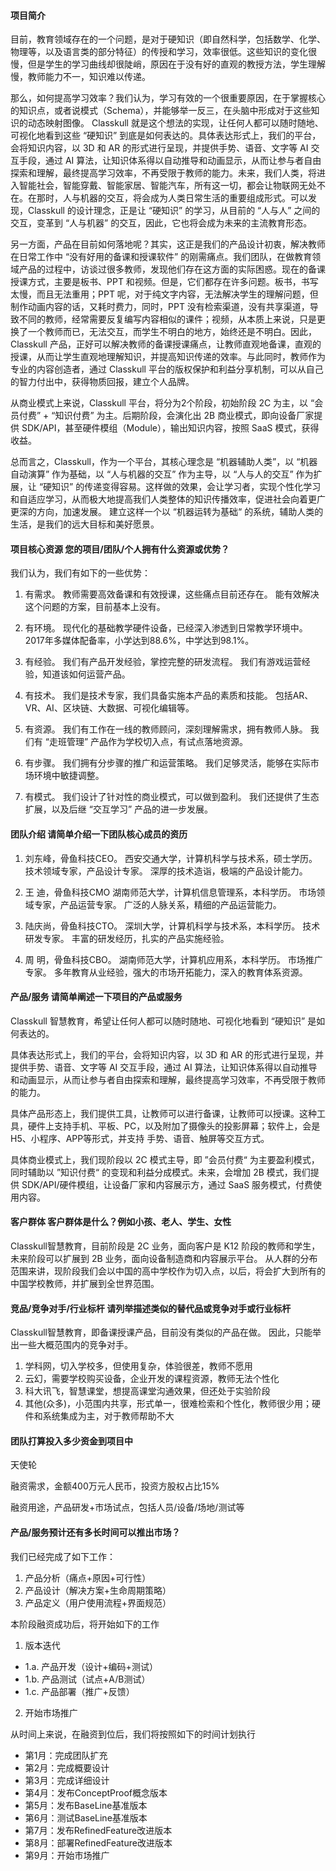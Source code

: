


#### 项目简介


目前，教育领域存在的一个问题，是对于硬知识（即自然科学，包括数学、化学、物理等，以及语言类的部分特征）的传授和学习，效率很低。这些知识的变化很慢，但是学生的学习曲线却很陡峭，原因在于没有好的直观的教授方法，学生理解慢，教师能力不一，知识难以传递。 

那么，如何提高学习效率？我们认为，学习有效的一个很重要原因，在于掌握核心的知识点，或者说模式（Schema），并能够举一反三，在头脑中形成对于这些知识的动态映射图像。 Classkull 就是这个想法的实现，让任何人都可以随时随地、可视化地看到这些 “硬知识” 到底是如何表达的。具体表达形式上，我们的平台，会将知识内容，以 3D 和 AR 的形式进行呈现，并提供手势、语音、文字等 AI 交互手段，通过 AI 算法，让知识体系得以自动推导和动画显示，从而让参与者自由探索和理解，最终提高学习效率，不再受限于教师的能力。未来，我们人类，将进入智能社会，智能穿戴、智能家居、智能汽车，所有这一切，都会让物联网无处不在。在那时，人与机器的交互，将会成为人类日常生活的重要组成形式。可以发现，Classkull 的设计理念，正是让 “硬知识” 的学习，从目前的 “人与人” 之间的交互，变革到 “人与机器” 的交互，因此，它也将会成为未来的主流教育形态。

另一方面，产品在目前如何落地呢？其实，这正是我们的产品设计初衷，解决教师在日常工作中 “没有好用的备课和授课软件” 的刚需痛点。我们团队，在做教育领域产品的过程中，访谈过很多教师，发现他们存在这方面的实际困惑。现在的备课授课方式，主要是板书、PPT 和视频。但是，它们都存在许多问题。板书，书写太慢，而且无法重用；PPT 呢，对于纯文字内容，无法解决学生的理解问题，但制作动画内容的话，又耗时费力，同时，PPT 没有检索渠道，没有共享渠道，导致不同的教师，经常需要反复编写内容相似的课件；视频，从本质上来说，只是更换了一个教师而已，无法交互，而学生不明白的地方，始终还是不明白。因此，Classkull 产品，正好可以解决教师的备课授课痛点，让教师直观地备课，直观的授课，从而让学生直观地理解知识，并提高知识传递的效率。与此同时，教师作为专业的内容创造者，通过 Classkull 平台的版权保护和利益分享机制，可以从自己的智力付出中，获得物质回报，建立个人品牌。

从商业模式上来说，Classkull 平台，将分为2个阶段，初始阶段 2C 为主，以 “会员付费” + “知识付费” 为主。后期阶段，会演化出 2B 商业模式，即向设备厂家提供 SDK/API，甚至硬件模组（Module），输出知识内容，按照 SaaS 模式，获得收益。

总而言之，Classkull，作为一个平台，其核心理念是 “机器辅助人类”，以 “机器自动演算” 作为基础，以 “人与机器的交互” 作为主导，以 “人与人的交互” 作为扩展，让 “硬知识” 的传递变得容易。这样做的效果，会让学习者，实现个性化学习和自适应学习，从而极大地提高我们人类整体的知识传播效率，促进社会向着更广更深的方向，加速发展。 建立这样一个以 “机器运转为基础“ 的系统，辅助人类的生活，是我们的远大目标和美好愿景。




#### 项目核心资源 您的项目/团队/个人拥有什么资源或优势？


我们认为，我们有如下的一些优势：

1. 有需求。
教师需要高效备课和有效授课，这些痛点目前还存在。
能有效解决这个问题的方案，目前基本上没有。

2. 有环境。
现代化的基础教学硬件设备，已经深入渗透到日常教学环境中。
2017年多媒体配备率，小学达到88.6%，中学达到98.1%。

3. 有经验。
我们有产品开发经验，掌控完整的研发流程。
我们有游戏运营经验，知道该如何运营产品。

4. 有技术。
我们是技术专家，我们具备实施本产品的素质和技能。
包括AR、VR、AI、区块链、大数据、可视化编辑等。

5. 有资源。
我们有工作在一线的教师顾问，深刻理解需求，拥有教师人脉。
我们有 “走班管理” 产品作为学校切入点，有试点落地资源。

6. 有步骤。
我们拥有分步骤的推广和运营策略。
我们足够灵活，能够在实际市场环境中敏捷调整。

7. 有模式。
我们设计了针对性的商业模式，可以做到盈利。
我们还提供了生态扩展，以及后继 “交互学习” 产品的进一步发展。



#### 团队介绍 请简单介绍一下团队核心成员的资历

1. 刘东峰，骨鱼科技CEO。
西安交通大学，计算机科学与技术系，硕士学历。
技术领域专家，产品设计专家。
深厚的技术造诣，极端的产品设计能力。

2. 王    迪，骨鱼科技CMO
湖南师范大学，计算机信息管理系，本科学历。
市场领域专家，产品运营专家。
广泛的人脉关系，精细的产品运营能力。

3. 陆庆尚，骨鱼科技CTO。
深圳大学，计算机科学与技术系，本科学历。
技术研发专家。
丰富的研发经历，扎实的产品实施经验。

4. 周    明，骨鱼科技CBO。
湖南师范大学，计算机应用系，本科学历。
市场推广专家。
多年教育从业经验，强大的市场开拓能力，深入的教育体系资源。



#### 产品/服务 请简单阐述一下项目的产品或服务

Classkull 智慧教育，希望让任何人都可以随时随地、可视化地看到 “硬知识” 是如何表达的。

具体表达形式上，我们的平台，会将知识内容，以 3D 和 AR 的形式进行呈现，并提供手势、语音、文字等 AI 交互手段，通过 AI 算法，让知识体系得以自动推导和动画显示，从而让参与者自由探索和理解，最终提高学习效率，不再受限于教师的能力。

具体产品形态上，我们提供工具，让教师可以进行备课，让教师可以授课。这种工具，硬件上支持手机、平板、PC，以及附加了摄像头的投影屏幕；软件上，会是 H5、小程序、APP等形式，并支持 手势、语音、触屏等交互方式。

具体商业模式上，我们现阶段以 2C 模式主导，即 ”会员付费“ 为主要盈利模式，同时辅助以 ”知识付费“ 的变现和利益分成模式。未来，会增加 2B 模式，我们提供 SDK/API/硬件模组，让设备厂家和内容展示方，通过 SaaS 服务模式，付费使用内容。


#### 客户群体 客户群体是什么？例如小孩、老人、学生、女性

Classkull智慧教育，目前阶段是 2C 业务，面向客户是 K12 阶段的教师和学生，未来阶段可以扩展到 2B 业务，面向设备制造商和内容展示平台。
从人群的分布范围来讲，现阶段我们会以中国的高中学校作为切入点，以后，将会扩大到所有的中国学校教师，并扩展到全世界范围。


#### 竞品/竞争对手/行业标杆 请列举描述类似的替代品或竞争对手或行业标杆

Classkull智慧教育，即备课授课产品，目前没有类似的产品在做。
因此，只能举出一些大概范围内的竞争对手。

1. 学科网，切入学校多，但使用复杂，体验很差，教师不愿用
2. 云幻，需要学校购买设备，企业开发的课程资源，教师无法个性化
3. 科大讯飞，智慧课堂，想提高课堂沟通效果，但还处于实验阶段
4. 其他(众多)，小范围内共享，形式单一，很难检索和个性化，教师很少用；硬件和系统集成为主，对于教师帮助不大


#### 团队打算投入多少资金到项目中 

天使轮

融资需求，金额400万元人民币，投资方股权占比15%

融资用途，产品研发+市场试点，包括人员/设备/场地/测试等


#### 产品/服务预计还有多长时间可以推出市场？

我们已经完成了如下工作：
1. 产品分析（痛点+原因+可行性）
2. 产品设计（解决方案+生命周期策略）
3. 产品定义（用户使用流程+界面规范）

本阶段融资成功后，将开始如下的工作
1. 版本迭代
* 1.a. 产品开发（设计+编码+测试）
* 1.b. 产品测试（试点+A/B测试）
* 1.c. 产品部署（推广+反馈）
2. 开始市场推广

从时间上来说，在融资到位后，我们将按照如下的时间计划执行
* 第1月：完成团队扩充
* 第2月：完成概要设计
* 第3月：完成详细设计
* 第4月：发布ConceptProof概念版本
* 第5月：发布BaseLine基准版本
* 第6月：测试BaseLine基准版本
* 第7月：发布RefinedFeature改进版本
* 第8月：部署RefinedFeature改进版本
* 第9月：开始市场推广

